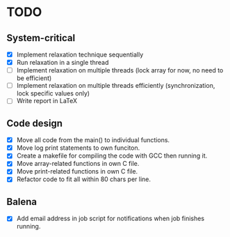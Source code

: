 # TODO

## System-critical

* [X] Implement relaxation technique sequentially
* [X] Run relaxation in a single thread
* [ ] Implement relaxation on multiple threads (lock array for now, no need to be efficient)
* [ ] Implement relaxation on multiple threads efficiently (synchronization, lock specific values only)
* [ ] Write report in LaTeX

## Code design

* [X] Move all code from the main() to individual functions.
* [X] Move log print statements to own funciton.
* [X] Create a makefile for compiling the code with GCC then running it.
* [X] Move array-related functions in own C file.
* [X] Move print-related functions in own C file.
* [X] Refactor code to fit all within 80 chars per line.

## Balena

* [X] Add email address in job script for notifications when job finishes running.
